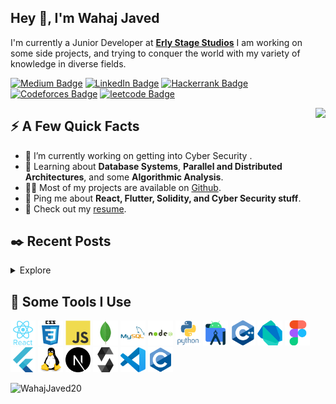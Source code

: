 <!--TODO: ADD PORTFOLIO-->
<h2>Hey 👋, I'm Wahaj Javed</h2>
<p>I'm currently a Junior Developer at <strong><a href="https://www.erlystagestudios.com">Erly Stage Studios</a></strong>  I am working on some side projects, and trying to conquer the world with my variety of knowledge in diverse fields.</p>
<p><a href="https://medium.com/@wahaj.javed02"><img src="https://img.shields.io/badge/-@wahaj-14c767?style=flat-square&amp;labelColor=14c767&amp;logo=Medium&amp;link=https://medium.com/@wahaj.javed02" alt="Medium Badge"></a> <a href="https://www.linkedin.com/in/wahaj-javed-20k02028/"><img src="https://img.shields.io/badge/-@wahaj-0077B5?style=flat-square&amp;labelColor=0077B5&amp;logo=LinkedIn&amp;link=https://www.linkedin.com/in/wahaj-javed-20k02028/" alt="LinkedIn Badge"></a> <a href=https://www.hackerrank.com/wahaj_javed"><img src="https://img.shields.io/badge/-@wahaj-1ED760?style=flat-square&amp;labelColor=fff&amp;logo=Hackerrank&amp;link=https://www.hackerrank.com/wahaj_javed" alt="Hackerrank Badge"></a>  <a href=https://codeforces.com/profile/SyntaxError20"><img src="https://img.shields.io/badge/-@SyntaxError20-yellowgreen?style=flat-square&amp;labelColor=fff&amp;logo=Codeforces&amp;link=https://codeforces.com/profile/SyntaxError20" alt="Codeforces Badge"></a> <a href="https://leetcode.com/user6969WN/"><img src="https://img.shields.io/badge/user6969WN?style=flat-square&amp;labelColor=14c767&amp;logo=leetcode&amp;link=https://leetcode.com/user6969WN/" alt="leetcode Badge"></a></p>
<img align="right" src="https://media1.giphy.com/media/13HgwGsXF0aiGY/giphy.gif" />
<h2>⚡️ A Few Quick Facts</h2>
<ul>
<li>🔭 I’m currently working on getting into Cyber Security .</li>
<li>🧐 Learning about <strong>Database Systems</strong>, <strong>Parallel and Distributed Architectures</strong>, and some <strong>Algorithmic Analysis</strong>.</li>
<li>👨‍💻 Most of my projects are available on <a href="https://github.com/WahajJaved20">Github</a>.</li>
<li>💬 Ping me about <strong>React, Flutter, Solidity, and Cyber Security stuff</strong>.</li>
<li>📙 Check out my <a href="https://drive.google.com/file/d/1lKhLUqUHpIsf4j0lTMln8WV-ZRvCgefJ/view?usp=sharing">resume</a>.</li>
</ul>
<h2>✒️ Recent Posts</h2>
<details>
    <summary>Explore</summary>
    <li><a target="_blank" href="https://medium.com/coinmonks/how-to-work-with-floating-points-in-solidity-how-to-calculate-amortizing-loans-in-solidity-cacfeaaa2b49">How to use Floating Points in Solidity? || How to Calculate Amortizing Loans in Solidity? — August 20, 2022</a></li>
</details>
<h2>🚀 Some Tools I Use</h2>
<p align="left">
<img src="https://raw.githubusercontent.com/devicons/devicon/master/icons/react/react-original-wordmark.svg" alt="react" width="40" height="40" />
<img src="https://raw.githubusercontent.com/devicons/devicon/master/icons/css3/css3-original-wordmark.svg" alt="css3" width="40" height="40" />
<img src="https://raw.githubusercontent.com/devicons/devicon/master/icons/javascript/javascript-original.svg" alt="javascript" width="40" height="40" />
<img src="https://raw.githubusercontent.com/devicons/devicon/master/icons/mongodb/mongodb-original.svg" alt="mongodb" width="40" height="40" />
<img src="https://raw.githubusercontent.com/devicons/devicon/master/icons/mysql/mysql-original-wordmark.svg" alt="mysql" width="40" height="40" />
<img src="https://raw.githubusercontent.com/devicons/devicon/master/icons/nodejs/nodejs-original-wordmark.svg" alt="nodejs" width="40" height="40" />
<img src="https://raw.githubusercontent.com/devicons/devicon/master/icons/python/python-original-wordmark.svg" alt="python" width="40" height="40" />
<img src="https://raw.githubusercontent.com/devicons/devicon/master/icons/androidstudio/androidstudio-original.svg" alt="androidstudio" width="40" height="40" />
<img src="https://raw.githubusercontent.com/devicons/devicon/master/icons/cplusplus/cplusplus-original.svg" alt="cplusplus" width="40" height="40" />
<img src="https://raw.githubusercontent.com/devicons/devicon/master/icons/dart/dart-original.svg" alt="dart" width="40" height="40" />
<img src="https://raw.githubusercontent.com/devicons/devicon/master/icons/figma/figma-original.svg" alt="figma" width="40" height="40" />
<img src="https://raw.githubusercontent.com/devicons/devicon/master/icons/flutter/flutter-original.svg" alt="flutter" width="40" height="40" />
<img src="https://raw.githubusercontent.com/devicons/devicon/master/icons/linux/linux-original.svg" alt="linux" width="40" height="40" />
<img src="https://raw.githubusercontent.com/devicons/devicon/master/icons/nextjs/nextjs-original.svg" alt="nextjs" width="40" height="40" />
<img src="https://raw.githubusercontent.com/devicons/devicon/master/icons/solidity/solidity-original.svg" alt="solidity" width="40" height="40" />
<img src="https://raw.githubusercontent.com/devicons/devicon/master/icons/vscode/vscode-original.svg" alt="vscode" width="40" height="40" />
<img src="https://raw.githubusercontent.com/devicons/devicon/master/icons/c/c-original.svg" alt="c" width="40" height="40" />
</p>
<img src="https://github-readme-stats.vercel.app/api?username=WahajJaved20&show_icons=true&count_private=true&theme=tokyonight" alt="WahajJaved20" />
